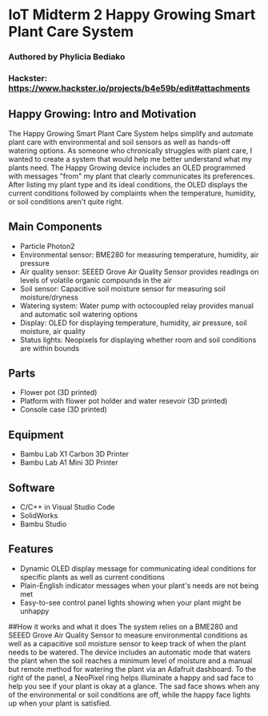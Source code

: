 # IoT Midterm 2 Happy Growing Smart Plant Care System
### Authored by Phylicia Bediako
### Hackster: https://www.hackster.io/projects/b4e59b/edit#attachments

## Happy Growing: Intro and Motivation
The Happy Growing Smart Plant Care System helps simplify and automate plant care with environmental and soil sensors as well as hands-off watering options. As someone who chronically struggles with plant care, I wanted to create a system that would help me better understand what my plants need. The Happy Growing device includes an OLED programmed with messages "from" my plant that clearly communicates its preferences. After listing my plant type and its ideal conditions, the OLED displays the current conditions followed by complaints when the temperature, humidity, or soil conditions aren't quite right.

## Main Components
* Particle Photon2
* Environmental sensor: BME280 for measuring temperature, humidity, air pressure
* Air quality sensor: SEEED Grove Air Quality Sensor provides readings on levels of volatile organic compounds in the air
* Soil sensor: Capacitive soil moisture sensor for measuring soil moisture/dryness
* Watering system: Water pump with octocoupled relay provides manual and automatic soil watering options
* Display: OLED for displaying temperature, humidity, air pressure, soil moisture, air quality
* Status lights: Neopixels for displaying whether room and soil conditions are within bounds
  
## Parts
* Flower pot (3D printed)
* Platform with flower pot holder and water resevoir (3D printed)
* Console case (3D printed)

## Equipment
* Bambu Lab X1 Carbon 3D Printer
* Bambu Lab A1 Mini 3D Printer
  
## Software
* C/C++ in Visual Studio Code
* SolidWorks
* Bambu Studio
  
## Features
* Dynamic OLED display message for communicating ideal conditions for specific plants as well as current conditions
* Plain-English indicator messages when your plant's needs are not being met
* Easy-to-see control panel lights showing when your plant might be unhappy

##How it works and what it does
The system relies on a BME280 and SEEED Grove Air Quality Sensor to measure environmental conditions as well as a capacitive soil moisture sensor to keep track of when the plant needs to be watered. The device includes an automatic mode that waters the plant when the soil reaches a minimum level of moisture and a manual but remote method for watering the plant via an Adafruit dashboard. To the right of the panel, a NeoPixel ring helps illuminate a happy and sad face to help you see if your plant is okay at a glance. The sad face shows when any of the environmental or soil conditions are off, while the happy face lights up when your plant is satisfied.
